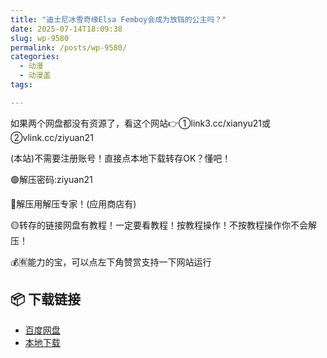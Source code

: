 ```yaml
---
title: "迪士尼冰雪奇缘Elsa Femboy会成为放铛的公主吗？"
date: 2025-07-14T18:09:38
slug: wp-9580
permalink: /posts/wp-9580/
categories:
  - 动漫
  - 动漫盖
tags:

---
```


如果两个网盘都没有资源了，看这个网站👉①link3.cc/xianyu21或②vlink.cc/ziyuan21

(本站)不需要注册账号！直接点本地下载转存OK？懂吧！

🟢解压密码:ziyuan21

🔵解压用解压专家！(应用商店有)

🟡转存的链接网盘有教程！一定要看教程！按教程操作！不按教程操作你不会解压！

💰🈶能力的宝，可以点左下角赞赏支持一下网站运行

## 📦 下载链接
- [百度网盘](https://blziyuan21.com/pay-download/9580?key=ddf6b0b384&down_id=0)
- [本地下载](https://blziyuan21.com/pay-download/9580?key=ddf6b0b384&down_id=1)

